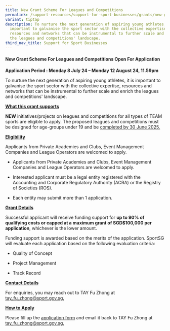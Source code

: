 ```yaml
---
title: New Grant Scheme For Leagues and Competitions
permalink: /support-resources/support-for-sport-businesses/grants/new-grant-scheme-for-leagues-competitions/
variant: tiptap
description: To nurture the next generation of aspiring young athletes, it is
  important to galvanise the sport sector with the collective expertise,
  resources and networks that can be instrumental to further scale and enrich
  the leagues and competitions' landscape.
third_nav_title: Support for Sport Businesses
---
```

<h4><strong>New Grant Scheme For Leagues and Competitions  Open For Application</strong></h4>
<p><strong>Application Period : Monday 8 July 24 – Monday 12 August 24, 11.59pm</strong>
</p>
<p>To nurture the next generation of aspiring young athletes, it is important
to galvanise the sport sector with the collective expertise, resources
and networks that can be instrumental to further scale and enrich the leagues
and competitions' landscape.</p>
<p><strong><u>What this grant supports</u></strong>
</p>
<p><strong>NEW</strong> initiatives/projects on leagues and competitions for
all types of TEAM sports are eligible to apply. The proposed leagues and
competitions must be designed for age-groups under 19 and be <u>completed by 30 June 2025.</u>
</p>
<p></p>
<p><strong><u>Eligibility</u></strong>
</p>
<p>Applicants from Private Academies and Clubs, Event Management Companies
and League Operators are welcomed to apply.</p>
<ul data-tight="true" class="tight">
<li>
<p>Applicants from Private Academies and Clubs, Event Management Companies
and League Operators are welcomed to apply.</p>
</li>
<li>
<p>Interested applicant must be a legal entity registered with the Accounting
and Corporate Regulatory Authority (ACRA) or the Registry of Societies
(ROS).</p>
</li>
<li>
<p>Each entity may submit more than 1 application.</p>
</li>
</ul>
<p></p>
<p><strong><u>Grant Details</u></strong>
</p>
<p>Successful applicant will receive funding support for <strong>up to 90% of qualifying costs or capped at a maximum grant of SGD$100,000 per application</strong>,
whichever is the lower amount.</p>
<p>Funding support is awarded based on the merits of the application. SportSG
will evaluate each application based on the following evaluation criteria:</p>
<ul data-tight="true" class="tight">
<li>
<p>Quality of Concept</p>
</li>
<li>
<p>Project Management</p>
</li>
<li>
<p>Track Record</p>
</li>
</ul>
<p><strong><u>Contact Details</u></strong>
</p>
<p>For enquiries, you may reach out to TAY Fu Zhong at <a href="mailto:Tay_Fu_Zhong@sport.gov.sg" rel="noopener noreferrer nofollow" target="_blank">tay_fu_zhong@sport.gov.sg.</a>
</p>
<p></p>
<p><strong><u>How to Apply</u></strong>
</p>
<p>Please fill up the <a href="/files/Support/Support for Sport Businesses/Leagues_and_Competitions_Grant.pdf" rel="noopener noreferrer nofollow" target="_blank">application form</a> and
email it back to TAY Fu Zhong at <a href="mailto:Tay_Fu_Zhong@sport.gov.sg" rel="noopener noreferrer nofollow" target="_blank">tay_fu_zhong@sport.gov.sg.</a>
</p>